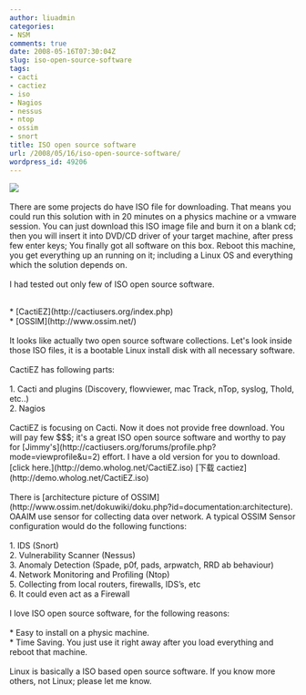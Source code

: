 ```yaml
---
author: liuadmin
categories:
- NSM
comments: true
date: 2008-05-16T07:30:04Z
slug: iso-open-source-software
tags:
- cacti
- cactiez
- iso
- Nagios
- nessus
- ntop
- ossim
- snort
title: ISO open source software
url: /2008/05/16/iso-open-source-software/
wordpress_id: 49206
---
```


![](http://thelegendarywolf.googlepages.com/dvd.jpg)<br /><br />There are some projects do have ISO file for downloading. That means you could run this solution with in 20 minutes on a physics machine or a vmware session. You can just download this ISO image file and burn it on a blank cd; then you will insert it into DVD/CD driver of your target machine, after press few enter keys; You finally  got all software on this box. Reboot this machine, you get everything up an running on it; including a Linux OS and everything which the solution depends on.<br /><br />I had tested out only few of ISO open source software.<br />

<br />	
  * [CactiEZ](http://cactiusers.org/index.php)
<br />	
  * [OSSIM](http://www.ossim.net/)
<br /><br />It looks like actually two open source software collections. Let's look inside those ISO files, it is a bootable Linux install disk with all necessary software.<br /><br />CactiEZ has following parts:<br /><br />	
  1. Cacti and plugins (Discovery, flowviewer, mac Track, nTop, syslog, Thold, etc..)
<br />	
  2. Nagios
<br /><br />CactiEZ is focusing on Cacti. Now it does not provide free download. You will pay few $$$; it's  a great ISO open source software and worthy to pay for [Jimmy's](http://cactiusers.org/forums/profile.php?mode=viewprofile&u=2) effort. I have a old version for you to download. [click here.](http://demo.wholog.net/CactiEZ.iso) [下载 cactiez](http://demo.wholog.net/CactiEZ.iso)<br /><br />There is [architecture picture of OSSIM](http://www.ossim.net/dokuwiki/doku.php?id=documentation:architecture). OAAIM use sensor for collecting data over network. A typical OSSIM Sensor configuration would do the following functions:<br />

<br />	
  1. IDS (Snort)
<br />	
  2. Vulnerability Scanner (Nessus)
<br />	
  3. Anomaly Detection (Spade, p0f, pads, arpwatch, RRD ab behaviour)
<br />	
  4. Network Monitoring and Profiling (Ntop)
<br />	
  5. Collecting from local routers, firewalls, IDS’s, etc
<br />	
  6. It could even act as a Firewall
<br /><br />I love ISO open source software, for the following reasons:<br /><br />	
  * Easy to install on a physic machine.
<br />	
  * Time Saving. You just use it right away after you load everything and reboot that machine.
<br /><br />Linux is basically  a ISO based open source software. If you know more others, not Linux; please let me know.
